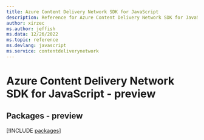 ```yaml
---
title: Azure Content Delivery Network SDK for JavaScript
description: Reference for Azure Content Delivery Network SDK for JavaScript
author: xirzec
ms.author: jeffish
ms.data: 12/26/2022
ms.topic: reference
ms.devlang: javascript
ms.service: contentdeliverynetwork
---
```

# Azure Content Delivery Network SDK for JavaScript - preview
## Packages - preview
[!INCLUDE [packages](content-delivery-network-index.md)]